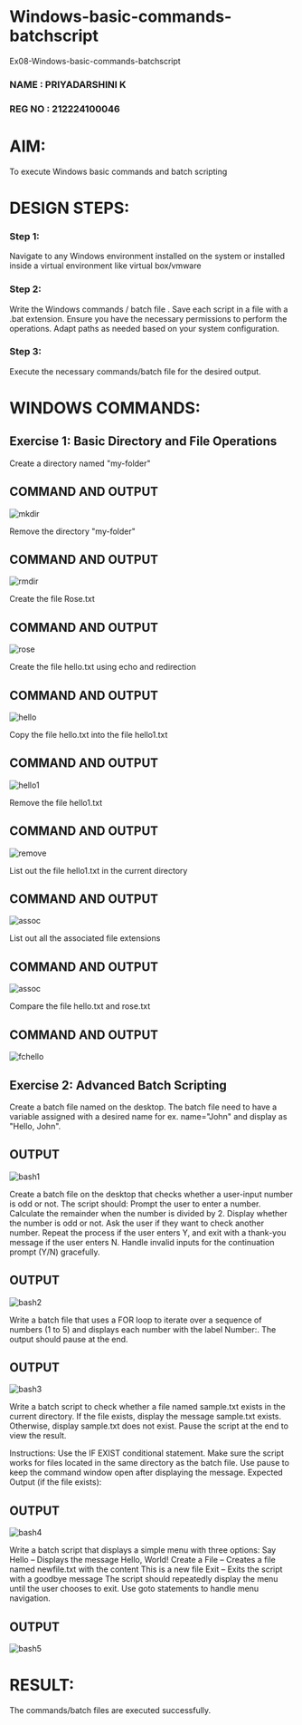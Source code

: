 # Windows-basic-commands-batchscript
Ex08-Windows-basic-commands-batchscript
### NAME : PRIYADARSHINI K
### REG NO : 212224100046
# AIM:
To execute Windows basic commands and batch scripting

# DESIGN STEPS:

### Step 1:

Navigate to any Windows environment installed on the system or installed inside a virtual environment like virtual box/vmware 

### Step 2:

Write the Windows commands / batch file . Save each script in a file with a .bat extension. Ensure you have the necessary permissions to perform the operations. Adapt paths as needed based on your system configuration.
### Step 3:

Execute the necessary commands/batch file for the desired output. 




# WINDOWS COMMANDS:
## Exercise 1: Basic Directory and File Operations
Create a directory named "my-folder"

## COMMAND AND OUTPUT

![mkdir](./img/os1.png)

Remove the directory "my-folder"

## COMMAND AND OUTPUT

![rmdir](./img/os2.png)

Create the file Rose.txt

## COMMAND AND OUTPUT

![rose](./img/os3.png)

Create the file hello.txt using echo and redirection

## COMMAND AND OUTPUT

![hello](./img/os4.png)

Copy the file hello.txt into the file hello1.txt

## COMMAND AND OUTPUT

![hello1](./img/os5.png)

Remove the file hello1.txt

## COMMAND AND OUTPUT

![remove](./img/os6.png)

List out the file hello1.txt in the current directory

## COMMAND AND OUTPUT

![assoc](./img/os7.png)

List out all the associated file extensions 

## COMMAND AND OUTPUT

![assoc](./img/os8.png)

Compare the file hello.txt and rose.txt

## COMMAND AND OUTPUT

![fchello](./img/os9.png)

## Exercise 2: Advanced Batch Scripting
Create a batch file named on the desktop. The batch file need to have a variable assigned with a desired name for ex. name="John" and display as "Hello, John".


## OUTPUT


![bash1](./img/os10.png)

Create a batch file  on the desktop that checks whether a user-input number is odd or not. The script should:
Prompt the user to enter a number.
Calculate the remainder when the number is divided by 2.
Display whether the number is odd or not.
Ask the user if they want to check another number.
Repeat the process if the user enters Y, and exit with a thank-you message if the user enters N.
Handle invalid inputs for the continuation prompt (Y/N) gracefully.



## OUTPUT

![bash2](./img/os11.png)


Write a batch file that uses a FOR loop to iterate over a sequence of numbers (1 to 5) and displays each number with the label Number:. The output should pause at the end.




## OUTPUT

![bash3](./img/os12.png)


Write a batch script to check whether a file named sample.txt exists in the current directory. If the file exists, display the message sample.txt exists. Otherwise, display sample.txt does not exist. Pause the script at the end to view the result.

Instructions:
Use the IF EXIST conditional statement.
Make sure the script works for files located in the same directory as the batch file.
Use pause to keep the command window open after displaying the message.
Expected Output (if the file exists):

## OUTPUT

![bash4](./img/os13.png)


Write a batch script that displays a simple menu with three options:
Say Hello – Displays the message Hello, World!
Create a File – Creates a file named newfile.txt with the content This is a new file
Exit – Exits the script with a goodbye message
The script should repeatedly display the menu until the user chooses to exit. Use goto statements to handle menu navigation.


## OUTPUT

![bash5](./img/os14.png)

# RESULT:
The commands/batch files are executed successfully.

